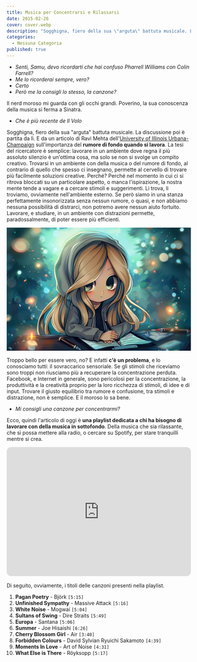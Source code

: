```yaml
---
title: Musica per Concentrarsi e Rilassarsi
date: 2015-02-26
cover: cover.webp
description: "Sogghigna, fiero della sua \"arguta\" battuta musicale. La discussione poi è partita da lì. E da un articolo di Ravi Mehta dell'University of Illinois Urbana-Champaign sull'importanza del rumore di fondo quando si lavora. La tesi del ricercatore è semplice: lavorare in un ambiente dove regna il più assoluto silenzio è un'ottima cosa, ma solo se non si svolge un compito creativo."
categories:
  - Nessuna Categoria
published: true
---
```

- _Senti, Samu, devo ricordarti che hai confuso Pharrell Williams con Colin Farrell?_
- _Me lo ricorderai sempre, vero?_
- _Certo_
- _Però me la consigli lo stesso, la canzone?_

Il nerd moroso mi guarda con gli occhi grandi. Poverino, la sua conoscenza della musica si ferma a Sinatra.

- _Che è più recente de Il Volo_

Sogghigna, fiero della sua "arguta" battuta musicale. La discussione poi è partita da lì. E da un articolo di Ravi Mehta dell'[University of Illinois Urbana-Champaign](https://www.jstor.org/stable/10.1086/665048?seq=1#metadata_info_tab_contents "Il rumore di fondo") sull'importanza del **rumore di fondo quando si lavora**. La tesi del ricercatore è semplice: lavorare in un ambiente dove regna il più assoluto silenzio è un'ottima cosa, ma solo se non si svolge un compito creativo. Trovarsi in un ambiente con della musica o del rumore di fondo, al contrario di quello che spesso ci insegnano, permette al cervello di trovare più facilmente soluzioni creative. Perché? Perché nel momento in cui ci si ritrova bloccati su un particolare aspetto, o manca l'ispirazione, la nostra mente tende a vagare e a cercare stimoli e suggerimenti. Li trova, li troviamo, ovviamente nell'ambiente esterno. Se però siamo in una stanza perfettamente insonorizzata senza nessun rumore, o quasi, e non abbiamo nessuna possibilità di distrarci, non potremo avere nessun aiuto fortuito. Lavorare, e studiare, in un ambiente con distrazioni permette, paradossalmente, di poter essere più efficienti.

![Claudia-Falzone-Musica-per-rilassarsi](./image.webp)

Troppo bello per essere vero, no? E infatti **c'è un problema**, e lo conosciamo tutti: il sovraccarico sensoriale. Se gli stimoli che riceviamo sono troppi non riusciamo più a recuperare la concentrazione perduta. Facebook, e Internet in generale, sono pericolosi per la concentrazione, la produttività e la creatività proprio per la loro ricchezza di stimoli, di idee e di input. Trovare il giusto equilibrio tra rumore e confusione, tra stimoli e distrazione, non è semplice. E il moroso lo sa bene.

- _Mi consigli una canzone per concentrarmi?_

Ecco, quindi l'articolo di oggi è **una playlist dedicata a chi ha bisogno di lavorare con della musica in sottofondo**. Della musica che sia rilassante, che si possa mettere alla radio, o cercare su Spotify, per stare tranquilli mentre si crea.

<iframe style="border-radius:12px" src="https://open.spotify.com/embed/playlist/6P8oiO3w313yUZ20KrATtX?utm_source=generator" width="100%" height="352" frameBorder="0" allowfullscreen="" allow="autoplay; clipboard-write; encrypted-media; fullscreen; picture-in-picture" loading="lazy" title="detox and relax"></iframe>

Di seguito, ovviamente, i titoli delle canzoni presenti nella playlist.

1. **Pagan Poetry** - Björk `[5:15]`
2. **Unfinished Sympathy** - Massive Attack `[5:16]`
3. **White Noise** - Mogwai `[5:04]`
4. **Sultans of Swing** - Dire Straits `[5:49]`
5. **Europa** - Santana `[5:06]`
6. **Summer** - Joe Hisaishi `[6:26]`
7. **Cherry Blossom Girl** - Air `[3:40]`
8. **Forbidden Colours** - David Sylvian Ryuichi Sakamoto `[4:39]`
9. **Moments In Love** - Art of Noise `[4:31]`
10. **What Else is There** - Röyksopp `[5:17]`
